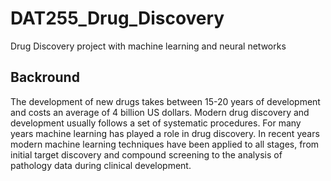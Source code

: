 # DAT255_Drug_Discovery
Drug Discovery project with machine learning and neural networks

## Backround
The development of new drugs takes between 15-20 years of development and costs an average of 4 billion US dollars. Modern drug discovery and development usually follows a set of systematic procedures. For many years machine learning has played a role in drug discovery. In recent years modern machine learning techniques have been applied to all stages, from initial target discovery and compound screening to the analysis of pathology data during clinical development.


